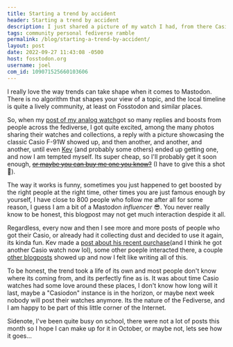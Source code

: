```yaml
---
title: Starting a trend by accident
header: Starting a trend by accident
description: I just shared a picture of my watch I had, from there Casio showed up, and now a small trend started on Fosstodon for some reason. It now out of my control but I am here for it...
tags: community personal fediverse ramble
permalink: /blog/starting-a-trend-by-accident/
layout: post
date: 2022-09-27 11:43:08 -0500
host: fosstodon.org
username: joel
com_id: 109071525660103606
---
```


I really love the way trends can take shape when it comes to Mastodon. There is no algorithm that shapes your view of a topic, and the local timeline is quite a lively community, at least on Fosstodon and similar places.

So, when my [post of my analog watch](https://fosstodon.org/@joel/109005194088466959)got so many replies and boosts from people across the fediverse, I got quite excited, among the many photos sharing their watches and collections, a reply with a picture showcasing the classic Casio F-91W showed up, and then another, and another, and another, until even [Kev](https://fosstodon.org/@kev) (and probably some others) ended up getting one, and now I am tempted myself. Its super cheap, so I'll probably get it soon enough, [~~or maybe you can buy me one you know?~~](https://joelchrono12.xyz/paypal) (I have to give this a shot 🤣).


The way it works is funny, sometimes you just happened to get boosted by the right people at the right time, other times you are just famous enough by yourself, I have close to 800 people who follow me after all for some reason, I guess I am a bit of a Mastodon *influencer* 😎. You never really know to be honest, this blogpost may not get much interaction despide it all.

Regardless, every now and then I see more and more posts of people who got their Casio, or already had it collecting dust and decided to use it again, its kinda fun. Kev made a [post about his recent purchase](https://kevquirk.com/the-casio-f-91w-is-the-best-smartwatch/)(and I think he got another Casio watch now lol), some other poeple interacted there, a couple [other blogposts](https://ruario.flounder.online/gemlog/2022-09-26_nostalgia_and_technology.gmi) showed up and now I felt like writing all of this.

To be honest, the trend took a life of its own and most people don't know where its coming from, and its perfectly fine as is. It was about time Casio watches had some love around these places, I don't know how long will it last, maybe a "Casiodon" instance is in the horizon, or maybe next week nobody will post their watches anymore. Its the nature of the Fediverse, and I am happy to be part of this little corner of the Internet.

Sidenote, I've been quite busy on school, there were not a lot of posts this month so I hope I can make up for it in October, or maybe not, lets see how it goes...
